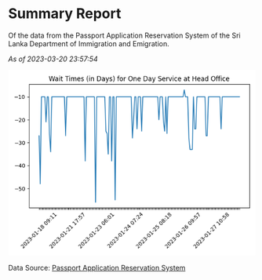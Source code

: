 # Summary Report

Of the data from the Passport Application Reservation System of the Sri Lanka Department of Immigration and Emigration.

*As of 2023-03-20 23:57:54*

![Wait Time Chart](summary.wait_time_chart.png)

Data Source: [Passport Application Reservation System](https://eservices.immigration.gov.lk:8443/appointment/pages/reservationApplication.xhtml)